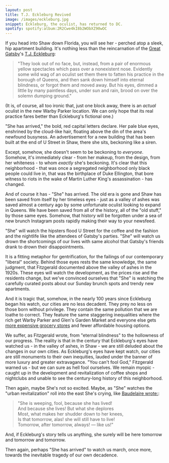 ```yaml
---
layout: post
title: T.J. Eckleburg Revived
image: /images/eckleburg.jpg
snippet: Eckleburg, the oculist, has returned to DC.
spotify: spotify:album:2R2Cwe4kI8b2WObXZ90wOC
---
```


If you head into Shaw down Florida, you will see her - perched atop a sleek, hip apartment building. It's nothing less than the reincarnation of the [Great Gatsby](https://en.wikipedia.org/wiki/The_Great_Gatsby)'s [T.J. Eckleburg](http://www.sparknotes.com/lit/gatsby/themes.html):
>"They look out of no face, but, instead, from a pair of enormous yellow spectacles which pass over a nonexistent nose. Evidently some wild wag of an oculist set them there to fatten his practice in the borough of Queens, and then sank down himself into eternal blindness, or forgot them and moved away. But his eyes, dimmed a little by many paintless days, under sun and rain, brood on over the solemn dumping ground."

(It is, of course, all too ironic that, just one block away, there is an _actual_ oculist in the new Warby Parker location. We can only hope that its real practice fares better than Eckleburg's fictional one.)

"She has arrived," the bold, red capital letters declare. Her pale blue eyes, enshrined by the cloud-like hair, floating above the din of the area's newfound busyness. An advertisement for a new building that has been built at the end of U Street in Shaw, there she sits, beckoning like a siren.

Except, somehow, she doesn't seem to be beckoning to _everyone_. Somehow, it's immediately clear - from her makeup, from the design, from her whiteness - to whom _exactly_ she's beckoning. It's clear that this neighborhood - that was once a segregated neighborhood only black people could live in, that was the birthplace of Duke Ellington, that bore witness to riots in the wake of Martin Luther King's assassination - has changed.

And of course it has - "She" has arrived. The old era is gone and Shaw has been saved from itself by her timeless eyes - just as a valley of ashes was saved almost a century ago by some unfortunate oculist looking to expand in Queens. We have been saved from all of the history, all of the "old stuff," by those same eyes. Somehow, that history will be forgotten under a sea of new brunch Instagram posts rapidly making their way to your newsfeed.

"She" will watch the hipsters flood U Street for the coffee and the fashion and the nightlife like the attendees of Gatsby's parties. "She" will watch us drown the shortcomings of our lives with same alcohol that Gatsby's friends drank to drown their disappointments.

It is a fitting metaphor for gentrification, for the failings of our contemporary "liberal" society. Behind those eyes rests the same knowledge, the same judgment, that Fitzgerald documented above the valley of ashes in the 1920s. These eyes will watch the development, as the prices rise and the residents change, but we've convinced ourselves that "She" is watching the carefully curated posts about our Sunday brunch spots and trendy new apartments.

And it is tragic that, somehow, in the nearly 100 years since Eckleburg began his watch, our cities are no less decadent. They prey no less on those born without privilege. They contain the same pollution that we are loathe to correct. They feature the same staggering inequalities where the rich get Warby Parker and Glen's Garden Market and everyone else gets [more expensive grocery stores](http://www.academia.edu/5042600/Food_mirages_Geographic_and_economic_barriers_to_healthful_food_access_in_Portland_Oregon) and fewer affordable housing options.

We suffer, as Fitzgerald wrote, from "eternal blindness" to the hollowness of our progress. The reality is that in the century that Eckleburg's eyes have watched us - in the valley of ashes, in Shaw - we are still deluded about the changes in our own cities. As Eckleburg's eyes have kept watch, our cities are still monuments to their own inequities, lauded under the banner of more luxury and greater extravagance. "You can't fool God," Fitzgerald warned us - but we can sure as hell fool ourselves. We remain myopic - caught up in the development and revitalization of coffee shops and nightclubs and unable to see the century-long history of this neighborhood.

Then again, maybe She's not so excited. Maybe, as "She" watches the "urban revitalization" roll into the east  She's crying, like [Baudelaire wrote:](http://fleursdumal.org/poem/201):
>"She is weeping, fool, because she has lived!  
And because she lives! But what she deplores  
Most, what makes her shudder down to her knees,  
Is that tomorrow, alas! she will still have to live!  
Tomorrow, after tomorrow, always! — like us!"  

And, if Eckleburg's story tells us anything, she surely will be here tomorrow and tomorrow and tomorrow.

Then again, perhaps "She has arrived" to watch us march, once more, towards the inevitable tragedy of our own decadence.
